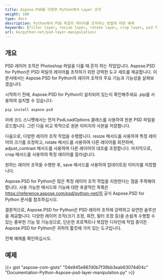```yaml
---
title: Aspose.PSD를 이용한 Python에서 Layer 조작
weight: 100
type: docs
description: Python에서 PSD 파일의 레이어를 조작하는 방법에 대한 예제
keywords: [filter layer, resize layer, rotate layer, crop layer, psd filters, layer manipulation, update layer, psd api, python, code sample]
url: ko/python-net/psd-layer-manipulation/
---
```


## **개요**

PSD 레이어 조작은 Photoshop 파일을 다룰 때 흔히 하는 작업입니다. Aspose.PSD for Python은 PSD 파일의 레이어를 조작하기 위한 강력한 도구 세트를 제공합니다. 이 문서에서는 Aspose.PSD for Python의 레이어 조작의 주요 기능과 기능성을 살펴보겠습니다.

시작하기 전에, Aspose.PSD for Python이 설치되어 있는지 확인해주세요. pip를 사용하여 설치할 수 있습니다:

```python
pip install aspose-psd
```

아래 코드 스니펫에서는 먼저 PsdLoadOptions 클래스를 사용하여 원본 PSD 파일을 로드합니다. 그런 다음 비교 목적으로 원본 이미지의 사본을 저장합니다.

다음으로, 다양한 레이어 조작 작업을 수행합니다. resize 메서드를 사용하여 특정 레이어의 크기를 조정하고, rotate 메서드를 사용하여 다른 레이어를 회전하며, adjust_contrast 메서드를 사용하여 다른 레이어의 대조를 조정합니다. 마지막으로, crop 메서드를 사용하여 특정 레이어를 잘라냅니다.

원하는 레이어 조작을 수행한 후, save 메서드를 사용하여 업데이트된 이미지를 저장합니다.

Aspose.PSD for Python은 많은 특정 레이어 조작 작업을 지원한다는 점을 주목해야 합니다. 사용 가능한 메서드와 기능에 대한 포괄적인 목록은 https://reference.aspose.com/psd/python-net/의 공식 Aspose.PSD for Python 문서를 참조하십시오.

결론적으로, Aspose.PSD for Python은 PSD 레이어 조작에 강력하고 유연한 솔루션을 제공합니다. 다양한 레이어 조작(크기 조정, 회전, 필터 조정 등)을 손쉽게 수행할 수 있는 풍부한 기능 및 기능성으로, 단순한 프로젝트나 복잡한 디자인에 작업 중이든 Aspose.PSD for Python은 귀하의 툴킷에 가치 있는 도구입니다.

전체 예제를 확인하십시오.

## **예제**
{{< gist "aspose-com-gists" "04e945e867d0b7f39bb3eab63074d04c" "Documentation-Python-Aspose-psd-layer-manipulation.py" >}}
